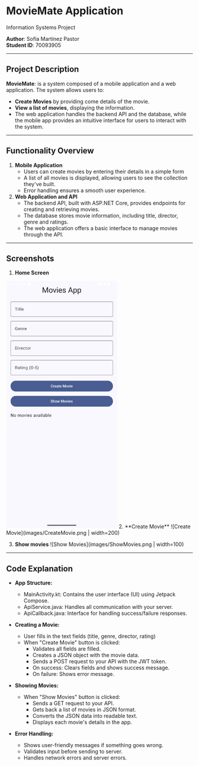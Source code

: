 # MovieMate    Application  
Information Systems Project  

**Author**: Sofía Martínez Pastor  
**Student ID**: 70093905 

---

## Project Description  

**MovieMate**: is a system composed of a mobile application and a web application. The system allows users to: 
- **Create Movies** by providing come details of the movie.
- **View a list of movies**, displaying the information.
- The web application handles the backend API and the database, while the mobile app provides an intuitive interface for users to interact with the system.
  
---

## Functionality Overview 
1. **Mobile Application**
   - Users can create movies by entering their details in a simple form
   - A list of all movies is displayed, allowing users to see the collection they've built.
   - Error handling ensures a smooth user experience.
2. **Web Application and API**
   - The backend API, built with ASP.NET Core, provides endpoints for creating and retrieving movies.
   - The database stores movie information, including title, director, genre and ratings.
   - The web application offers a basic interface to manage movies through the API.

---

## Screenshots

1. **Home Screen**
<img src="images/HomeScreen.png" width="300" alt="Home Screen">
2. **Create Movie**
![Create Movie](images/CreateMovie.png | width=200)

3. **Show movies**
![Show Movies](images/ShowMovies.png | width=100)

---

## Code Explanation
- **App Structure:**
  - MainActivity.kt: Contains the user interface (UI) using Jetpack Compose.
  - ApiService.java: Handles all communication with your server.
  - ApiCallback.java: Interface for handling success/failure responses.

- **Creating a Movie:**  
  - User fills in the text fields (title, genre, director, rating)
  - When "Create Movie" button is clicked:
    - Validates all fields are filled.
    - Creates a JSON object with the movie data.
    - Sends a POST request to your API with the JWT token.
    - On success: Clears fields and shows success message.
    - On failure: Shows error message.

- **Showing Movies:**  
  - When "Show Movies" button is clicked:
    - Sends a GET request to your API.
    - Gets back a list of movies in JSON format.
    - Converts the JSON data into readable text.
    - Displays each movie's details in the app.

- **Error Handling:**  
  - Shows user-friendly messages if something goes wrong.
  - Validates input before sending to server.
  - Handles network errors and server errors.

